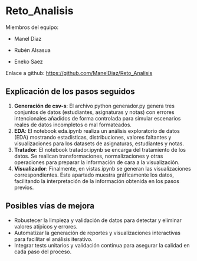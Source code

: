 # Reto_Analisis

 Miembros del equipo:
 
  - Manel Diaz

  - Rubén Alsasua

  - Eneko Saez

 Enlace a github: https://github.com/ManelDiaz/Reto_Analisis

 ## Explicación de los pasos seguidos
1. **Generación de csv-s**: El archivo python generador.py genera tres conjuntos de datos (estudiantes, asignaturas y notas) con errores intencionales añadidos de forma controlada para simular escenarios reales de datos incompletos o mal formateados.
2. **EDA**: El notebook eda.ipynb realiza un análisis exploratorio de datos (EDA) mostrando estadísticas, distribuciones, valores faltantes y visualizaciones para los datasets de asignaturas, estudiantes y notas.
3. **Tratador**: El notebook tratador.ipynb se encarga del tratamiento de los datos. Se realican transformaciones, normalizaciones y otras operaciones para preparar la información de cara a la visualización.
4. **Visualizador**: Finalmente, en vistas.ipynb se generan las visualizaciones correspondientes. Este apartado muestra gráficamente los datos, facilitando la interpretación de la información obtenida en los pasos previos.

## Posibles vías de mejora
- Robustecer la limpieza y validación de datos para detectar y eliminar valores atípicos y errores.
- Automatizar la generación de reportes y visualizaciones interactivas para facilitar el análisis iterativo.
- Integrar tests unitarios y validación continua para asegurar la calidad en cada paso del proceso.
